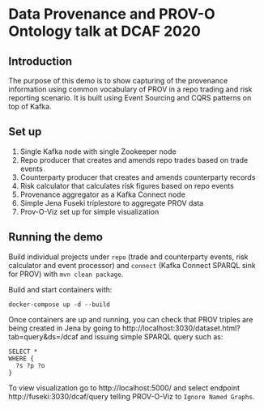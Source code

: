 # Data Provenance and PROV-O Ontology talk at DCAF 2020

## Introduction

The purpose of this demo is to show capturing of the provenance information using common vocabulary of PROV in a repo trading and risk reporting scenario. It is built using Event Sourcing and CQRS patterns on top of Kafka.

## Set up

 1. Single Kafka node with single Zookeeper node
 1. Repo producer that creates and amends repo trades based on trade events
 1. Counterparty producer that creates and amends counterparty records
 1. Risk calculator that calculates risk figures based on repo events
 1. Provenance aggregator as a Kafka Connect node
 1. Simple Jena Fuseki triplestore to aggregate PROV data
 1. Prov-O-Viz set up for simple visualization

## Running the demo

Build individual projects under `repo` (trade and counterparty events, risk calculator and event processor) and `connect` (Kafka Connect SPARQL sink for PROV) with `mvn clean package`.

Build and start containers with:

```
docker-compose up -d --build
```

Once containers are up and running, you can check that PROV triples are being created in Jena by going to http://localhost:3030/dataset.html?tab=query&ds=/dcaf and issuing simple SPARQL query such as:

```
SELECT *
WHERE {
  ?s ?p ?o
}
```

To view visualization go to http://localhost:5000/ and select endpoint http://fuseki:3030/dcaf/query telling PROV-O-Viz to `Ignore Named Graphs`.
